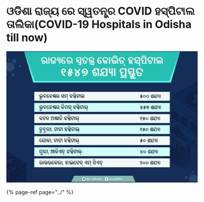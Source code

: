 # ଓଡିଶା ରାଜ୍ୟ ରେ ସ୍ୱତନ୍ତ୍ର COVID ହସ୍ପିଟାଲ ତାଲିକା\(COVID-19 Hospitals in Odisha till now\)

![](../.gitbook/assets/img-20200407-wa0007%20%281%29.jpg)

{% page-ref page="../" %}



